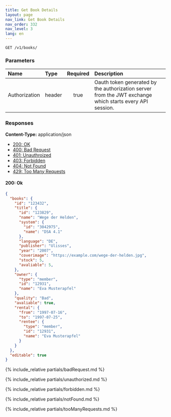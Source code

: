 ```yaml
---
title: Get Book Details
layout: page
nav_link: Get Book Details
nav_order: 332
nav_level: 3
lang: en
---
```


```
GET /v1/books/
```

### Parameters

| Name | Type  | Required | Description |
|:--------------|:--------|:----------:|:----------------------------------------------------------------------------------|
| Authorization | header | true | Oauth token generated by the authorization server from the JWT exchange which starts every API session. |

### Responses
**Content-Type:** application/json
- [200: OK](#200-ok)
- [400: Bad Request](#400-bad-request)
- [401: Unauthroized](#401-unauthorized)
- [403: Forbidden](#403-forbidden)
- [404: Not Found](#404-not-found)
- [429: Too Many Requests](#429-too-many-requests)

#### 200: Ok
```json
{
  "books": {
    "id": "123432",
    "title": {
      "id": "123829",
      "name": "Wege der Helden",
      "system": {
        "id": "3042975",
        "name": "DSA 4.1"
      },
      "language": "DE",
      "publisher": "Ulisses",
      "year": "2007",
      "coverimage": "https://example.com/wege-der-helden.jpg",
      "stock": 5,
      "avaliable": 5,
    },
    "owner": {
      "type": "member",
      "id": "12931",
      "name": "Eva Musterapfel"
    },
    "quality": "Bad",
    "avaliable": true,
    "rental": {
      "from": "1997-07-16",
      "to": "1997-07-25",
      "rentee": {
        "type": "member",
        "id": "12931",
        "name": "Eva Musterapfel"
      }
    }
  },
  "editable": true
}
```

{% include_relative partials/badRequest.md %}

{% include_relative partials/unauthorized.md %}

{% include_relative partials/forbidden.md %}

{% include_relative partials/notFound.md %}

{% include_relative partials/tooManyRequests.md %}

